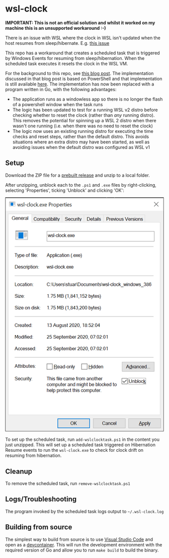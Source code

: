 # wsl-clock

**IMPORTANT: This is not an official solution and whilst it worked on my machine this is an unsupported workaround :-)**

There is an issue with WSL where the clock in WSL isn't updated when the host resumes from sleep/hibernate. E.g. [this issue](https://github.com/microsoft/WSL/issues/4245)

This repo has a workaround that creates a scheduled task that is triggered by Windows Events for resuming from sleep/hibernation. When the scheduled task executes it resets the clock in the WSL VM.

For the background to this repo, see [this blog post](https://stuartleeks.com/posts/fixing-clock-skew-with-wsl-2/). The implementation discussed in that blog post is based on PowerShell and that implementation is still available [here](https://github.com/stuartleeks/wsl-clock/tree/powershell). The implementation has now been replaced with a program written in Go, with the following advantages:

* The application runs as a windowless app so there is no longer the flash of a powershell window when the task runs
* The logic has been updated to test for a running WSL v2 distro before checking whether to reset the clock (rather than _any_ running distro). This removes the potential for spinning up a WSL 2 distro when there wasn't one running (i.e. when there was no need to reset the clock)
* The logic now uses an existing running distro for executing the time checks and reset steps, rather than the default distro. This avoids situations where an extra distro may have been started, as well as avoiding issues when the default distro was configured as WSL v1

## Setup

Download the ZIP file for a [prebuilt release](https://github.com/stuartleeks/wsl-clock/releases/latest) and unzip to a local folder.

After unzipping, unblock each to the `.ps1` and `.exe` files by right-clicking, selecting 'Properties', ticking 'Unblock' and clicking 'OK':

![](docs/unblock.png)

To set up the scheduled task, run `add-wslclocktask.ps1` in the content you just unzipped. This will set up a scheduled task triggered on Hibernation Resume events to run the `wsl-clock.exe` to check for clock drift on resuming from hibernation.

## Cleanup

To remove the scheduled task, run `remove-wslclocktask.ps1`

## Logs/Troubleshooting

The program invoked by the scheduled task logs output to `~/.wsl-clock.log`

## Building from source

The simplest way to build from source is to use [Visual Studio Code](https://code.visualstudio.com) and open as a [devcontainer](https://code.visualstudio.com/docs/remote/containers). This will run the development environment with the required version of Go and allow you to run `make build` to build the binary.

